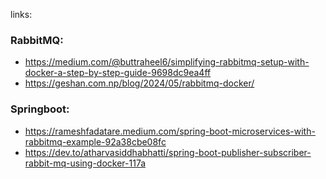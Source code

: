 links:
### RabbitMQ:
- https://medium.com/@buttraheel6/simplifying-rabbitmq-setup-with-docker-a-step-by-step-guide-9698dc9ea4ff
- https://geshan.com.np/blog/2024/05/rabbitmq-docker/


### Springboot:
- https://rameshfadatare.medium.com/spring-boot-microservices-with-rabbitmq-example-92a38cbe08fc
- https://dev.to/atharvasiddhabhatti/spring-boot-publisher-subscriber-rabbit-mq-using-docker-117a